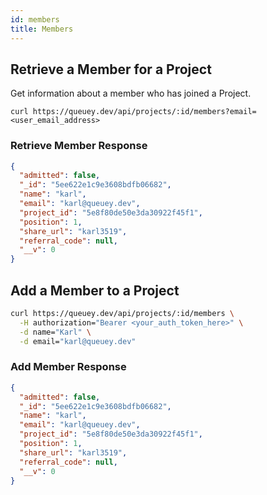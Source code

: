 ```yaml
---
id: members
title: Members
---
```


## Retrieve a Member for a Project

Get information about a member who has joined a Project.

```
curl https://queuey.dev/api/projects/:id/members?email=<user_email_address>
```

### Retrieve Member Response

```json
{
  "admitted": false,
  "_id": "5ee622e1c9e3608bdfb06682",
  "name": "karl",
  "email": "karl@queuey.dev",
  "project_id": "5e8f80de50e3da30922f45f1",
  "position": 1,
  "share_url": "karl3519",
  "referral_code": null,
  "__v": 0
}
```

## Add a Member to a Project

```bash
curl https://queuey.dev/api/projects/:id/members \
  -H authorization="Bearer <your_auth_token_here>" \
  -d name="Karl" \
  -d email="karl@queuey.dev"
```

### Add Member Response

```json
{
  "admitted": false,
  "_id": "5ee622e1c9e3608bdfb06682",
  "name": "karl",
  "email": "karl@queuey.dev",
  "project_id": "5e8f80de50e3da30922f45f1",
  "position": 1,
  "share_url": "karl3519",
  "referral_code": null,
  "__v": 0
}
```
